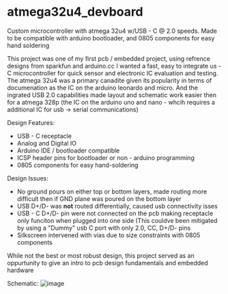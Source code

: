 # atmega32u4_devboard
Custom microcontroller with atmega 32u4 w/USB - C @ 2.0 speeds. Made to be compatible with arduino bootloader, and 0805 components for easy hand soldering

This project was one of my first pcb / embedded project, using refrence designs from sparkfun and arduino.cc I wanted a fast, easy to integrate us -  C microcontroller for quick sensor and electronic IC evaluation and testing. The atmega 32u4 was a primary canadite given its popularity in terms of documenation as the IC on the arduino leonardo and micro. And the ingrated USB 2.0 capabilities made layout and schematic work easier then for a atmega 328p (the IC on the arduino uno and nano - whcih requires a additional IC for usb -> serial communications)

Design Features:
  - USB - C receptacle
  - Analog and Digital IO
  - Arduino IDE / bootloader compatible
  - ICSP header pins for bootloader or non - arduino programming
  - 0805 components for easy hand-soldering

Design Issues:
  - No ground pours on either top or bottom layers, made routing more difficult then if GND plane was poured on the bottom layer
  - USB D+/D- was **not** routed differentially, caused usb connectivity isses
  - USB - C D+/D- pin were not connected on the pcb making receptacle only funciton when plugged into one side (This couldve been mitigated by using a "Dummy" usb C port with only 2.0, CC, D+/D- pins
  - Silkscreen intervened with vias due to size constraints with 0805 components

While not the best or most robust design, this project served as an oppurtunity to give an intro to pcb design fundamentals and embedded hardware

Schematic:
![image](https://github.com/ywf1/atmega32u4_devboard/assets/115194344/67a8c295-5561-4f9e-bac2-6b27995fcfa4)


